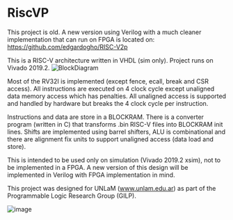 # RiscVP
This project is old. A new version using Verilog with a much cleaner implementation that can run on FPGA is located on:
https://github.com/edgardogho/RISC-V2p


This is a RISC-V architecture written in VHDL (sim only). Project runs on Vivado 2019.2.
![BlockDiagram](https://user-images.githubusercontent.com/4956043/109964629-ad717a80-7ccc-11eb-82dd-445ad502d199.png)

Most of the RV32I is implemented (except fence, ecall, break and CSR access). All instructions are executed on 4 clock cycle except unaligned data memory access which has penalties. All unaligned access is supported and handled by hardware but breaks the 4 clock cycle per instruction. 

Instructions and data are store in a BLOCKRAM. There is a converter program (written in C) that transforms .bin RISC-V files into BLOCKRAM init lines.
Shifts are implemented using barrel shifters, ALU is combinational and there are alignment fix units to support unaligned access (data load and store).

This is intended to be used only on simulation (Vivado 2019.2 xsim), not to be implemented in a FPGA. A new version of this design will be implemented in Verilog with FPGA implementation in mind.

This project was designed for UNLaM (www.unlam.edu.ar) as part of the Programmable Logic Research Group (GILP).

![image](https://user-images.githubusercontent.com/4956043/109965614-f70e9500-7ccd-11eb-98a1-43543f8fecd9.png)
